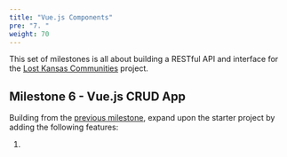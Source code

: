 ```yaml
---
title: "Vue.js Components"
pre: "7. "
weight: 70
---
```


This set of milestones is all about building a RESTful API and interface for the [Lost Kansas Communities](https://lostkansas.ccrsdigitalprojects.com/) project. 

## Milestone 6 - Vue.js CRUD App

Building from the [previous milestone](../05-vue-crud-app/), expand upon the starter project by adding the following features:

1.  

